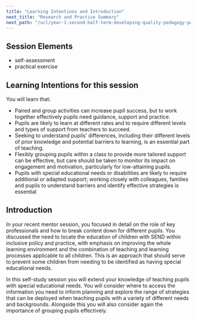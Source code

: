 ```yaml
---
title: "Learning Intentions and Introduction"
next_title: "Research and Practice Summary"
next_path: "/ucl/year-1-second-half-term-developing-quality-pedagogy-part-2/spring-week-1-ect-research-and-practice-summary"
---
```


## Session Elements

- self-assessment
- practical exercise

## Learning Intentions for this session

You will learn that:                                                                                                                                                                                                                           

- Paired and group activities can increase pupil success, but to work together effectively pupils need guidance, support and practice.
- Pupils are likely to learn at different rates and to require different levels and types of support from teachers to succeed.
- Seeking to understand pupils’ differences, including their different levels of prior knowledge and potential barriers to learning, is an essential part of teaching.
- Flexibly grouping pupils within a class to provide more tailored support can be effective, but care should be taken to monitor its impact on engagement and motivation, particularly for low-attaining pupils.
- Pupils with special educational needs or disabilities are likely to require additional or adapted support; working closely with colleagues, families and pupils to understand barriers and identify effective strategies is essential

## Introduction

In your recent mentor session, you focused in detail on the role of key professionals and how to break content down for different pupils. You discussed the need to locate the education of children with SEND within inclusive policy and practice, with emphasis on improving the whole learning environment and the combination of teaching and learning processes applicable to all children. This is an approach that should serve to prevent some children from needing to be identified as having special educational needs.

In this self-study session you will extend your knowledge of teaching pupils with special educational needs. You will consider where to access the information you need to inform planning and explore the range of strategies that can be deployed when teaching pupils with a variety of different needs and backgrounds. Alongside this you will also consider again the importance of grouping pupils effectively.
